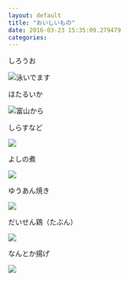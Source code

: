 ```yaml
---
layout: default
title: "おいしいもの"
date: 2016-03-23 15:35:09.279479
categories: 
---
```


しろうお

![泳いでます](/assets/images/201603/10534987_1090063881040505_2118671683_n.jpg)

ほたるいか

![富山から](/assets/images/201603/12826254_753543871442874_156106308_n.jpg)

しらすなど

![](/assets/images/201603/1169254_548490108645243_816904367_n.jpg)

よしの煮

![](/assets/images/201603/915588_624884791002445_1898576951_n.jpg)

ゆうあん焼き

![](/assets/images/201603/12825720_1569933009987315_198973161_n.jpg)

だいせん鶏（たぶん）

![](/assets/images/201603/12826242_464834803710550_1465457875_n.jpg)

なんとか揚げ

![](/assets/images/201603/10375639_472930896237460_1291156147_n.jpg)

